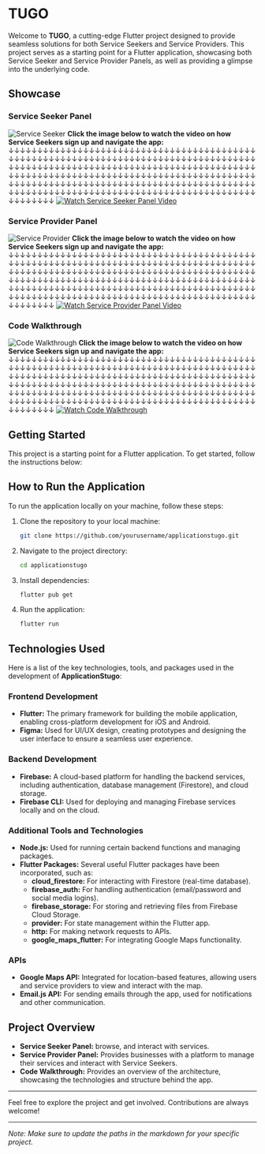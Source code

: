 # TUGO

Welcome to **TUGO**, a cutting-edge Flutter project designed to provide seamless solutions for both Service Seekers and Service Providers. This project serves as a starting point for a Flutter application, showcasing both Service Seeker and Service Provider Panels, as well as providing a glimpse into the underlying code.

## Showcase

### Service Seeker Panel
![Service Seeker](souwar/5.png)
**Click the image below to watch the video on how Service Seekers sign up and navigate the app:**
↓↓↓↓↓↓↓↓↓↓↓↓↓↓↓↓↓↓↓↓↓↓↓↓↓↓↓↓↓↓↓↓↓↓↓↓↓↓↓↓↓↓↓↓↓↓↓↓↓↓↓↓↓↓↓↓↓↓↓↓↓↓↓↓↓↓↓↓↓↓↓↓↓↓↓↓↓↓↓↓↓↓↓↓↓↓↓↓↓↓↓↓↓↓↓↓↓↓↓↓↓↓↓↓↓↓↓↓↓↓↓↓↓↓↓↓↓↓↓↓↓↓↓↓↓↓↓↓↓↓↓↓↓↓↓↓↓↓↓↓↓↓↓↓↓↓↓↓↓↓↓↓↓↓↓↓↓↓↓↓↓↓↓↓↓↓↓↓↓↓↓↓↓↓↓↓↓↓↓↓↓↓↓↓↓↓↓↓↓↓↓↓↓↓↓↓↓↓↓↓↓↓↓↓↓↓↓↓↓↓↓↓↓↓↓↓↓↓↓↓↓↓↓↓↓↓↓↓↓↓↓↓↓↓↓↓↓↓↓↓↓↓↓↓↓↓↓↓↓↓↓↓↓↓↓↓↓↓↓↓↓↓↓↓↓↓
[![Watch Service Seeker Panel Video](souwar/6.png)](https://youtu.be/tpi8tBRIeMQ)

### Service Provider Panel
![Service Provider](souwar/3.png)
**Click the image below to watch the video on how Service Seekers sign up and navigate the app:**
↓↓↓↓↓↓↓↓↓↓↓↓↓↓↓↓↓↓↓↓↓↓↓↓↓↓↓↓↓↓↓↓↓↓↓↓↓↓↓↓↓↓↓↓↓↓↓↓↓↓↓↓↓↓↓↓↓↓↓↓↓↓↓↓↓↓↓↓↓↓↓↓↓↓↓↓↓↓↓↓↓↓↓↓↓↓↓↓↓↓↓↓↓↓↓↓↓↓↓↓↓↓↓↓↓↓↓↓↓↓↓↓↓↓↓↓↓↓↓↓↓↓↓↓↓↓↓↓↓↓↓↓↓↓↓↓↓↓↓↓↓↓↓↓↓↓↓↓↓↓↓↓↓↓↓↓↓↓↓↓↓↓↓↓↓↓↓↓↓↓↓↓↓↓↓↓↓↓↓↓↓↓↓↓↓↓↓↓↓↓↓↓↓↓↓↓↓↓↓↓↓↓↓↓↓↓↓↓↓↓↓↓↓↓↓↓↓↓↓↓↓↓↓↓↓↓↓↓↓↓↓↓↓↓↓↓↓↓↓↓↓↓↓↓↓↓↓↓↓↓↓↓↓↓↓↓↓↓↓↓↓↓↓↓↓↓
[![Watch Service Provider Panel Video](souwar/4.png)](https://youtu.be/4s2hUrutMJw)

### Code Walkthrough
![Code Walkthrough](souwar/1.png)
**Click the image below to watch the video on how Service Seekers sign up and navigate the app:**
↓↓↓↓↓↓↓↓↓↓↓↓↓↓↓↓↓↓↓↓↓↓↓↓↓↓↓↓↓↓↓↓↓↓↓↓↓↓↓↓↓↓↓↓↓↓↓↓↓↓↓↓↓↓↓↓↓↓↓↓↓↓↓↓↓↓↓↓↓↓↓↓↓↓↓↓↓↓↓↓↓↓↓↓↓↓↓↓↓↓↓↓↓↓↓↓↓↓↓↓↓↓↓↓↓↓↓↓↓↓↓↓↓↓↓↓↓↓↓↓↓↓↓↓↓↓↓↓↓↓↓↓↓↓↓↓↓↓↓↓↓↓↓↓↓↓↓↓↓↓↓↓↓↓↓↓↓↓↓↓↓↓↓↓↓↓↓↓↓↓↓↓↓↓↓↓↓↓↓↓↓↓↓↓↓↓↓↓↓↓↓↓↓↓↓↓↓↓↓↓↓↓↓↓↓↓↓↓↓↓↓↓↓↓↓↓↓↓↓↓↓↓↓↓↓↓↓↓↓↓↓↓↓↓↓↓↓↓↓↓↓↓↓↓↓↓↓↓↓↓↓↓↓↓↓↓↓↓↓↓↓↓↓↓↓↓ 
[![Watch Code Walkthrough](souwar/2.png)](https://youtu.be/DqihzdMTQgI)

## Getting Started

This project is a starting point for a Flutter application. To get started, follow the instructions below:

## How to Run the Application

To run the application locally on your machine, follow these steps:

1. Clone the repository to your local machine:
    ```bash
    git clone https://github.com/yourusername/applicationstugo.git
    ```

2. Navigate to the project directory:
    ```bash
    cd applicationstugo
    ```

3. Install dependencies:
    ```bash
    flutter pub get
    ```

4. Run the application:
    ```bash
    flutter run
    ```

## Technologies Used

Here is a list of the key technologies, tools, and packages used in the development of **ApplicationStugo**:

### Frontend Development
- **Flutter:** The primary framework for building the mobile application, enabling cross-platform development for iOS and Android.
- **Figma:** Used for UI/UX design, creating prototypes and designing the user interface to ensure a seamless user experience.

### Backend Development
- **Firebase:** A cloud-based platform for handling the backend services, including authentication, database management (Firestore), and cloud storage.
- **Firebase CLI:** Used for deploying and managing Firebase services locally and on the cloud.

### Additional Tools and Technologies
- **Node.js:** Used for running certain backend functions and managing packages.
- **Flutter Packages:** Several useful Flutter packages have been incorporated, such as:
    - **cloud_firestore:** For interacting with Firestore (real-time database).
    - **firebase_auth:** For handling authentication (email/password and social media logins).
    - **firebase_storage:** For storing and retrieving files from Firebase Cloud Storage.
    - **provider:** For state management within the Flutter app.
    - **http:** For making network requests to APIs.
    - **google_maps_flutter:** For integrating Google Maps functionality.

### APIs
- **Google Maps API:** Integrated for location-based features, allowing users and service providers to view and interact with the map.
- **Email.js API:** For sending emails through the app, used for notifications and other communication.

## Project Overview

- **Service Seeker Panel:** browse, and interact with services.
- **Service Provider Panel:** Provides businesses with a platform to manage their services and interact with Service Seekers.
- **Code Walkthrough:** Provides an overview of the architecture, showcasing the technologies and structure behind the app.

---

Feel free to explore the project and get involved. Contributions are always welcome!

---

*Note: Make sure to update the paths in the markdown for your specific project.*
